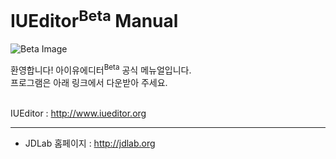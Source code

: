 # IUEditor<sup>Beta</sup> Manual 
![Beta Image](/img/mail-beta.png)


환영합니다! 아이유에디터<sup>Beta</sup> 공식 메뉴얼입니다.</br>
프로그램은 아래 링크에서 다운받아 주세요.</br>
</br>

IUEditor : <a href="http://www.iueditor.org/" target="_blank">http://www.iueditor.org</a>


---


* JDLab 홈페이지 : <a href="http://jdlab.org/" target="_blank">http://jdlab.org</a>

<style>h2 {text-decoration: underline;}</style>
